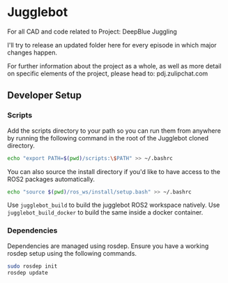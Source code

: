 # Jugglebot
For all CAD and code related to Project: DeepBlue Juggling

I'll try to release an updated folder here for every episode in which major changes happen.

For further information about the project as a whole, as well as more detail on specific elements of the project, please head to:
pdj.zulipchat.com

## Developer Setup

### Scripts

Add the scripts directory to your path so you can run them from anywhere by running the following command in the root of the Jugglebot cloned directory.

```bash
echo "export PATH=$(pwd)/scripts:\$PATH" >> ~/.bashrc
```

You can also source the install directory if you'd like to have access to the ROS2 packages automatically.

```bash
echo "source $(pwd)/ros_ws/install/setup.bash" >> ~/.bashrc
```

Use `jugglebot_build` to build the jugglebot ROS2 workspace natively. Use `jugglebot_build_docker` to build the same inside a docker container.

### Dependencies

Dependencies are managed using rosdep. Ensure you have a working rosdep setup using the following commands.

```bash
sudo rosdep init
rosdep update
```
